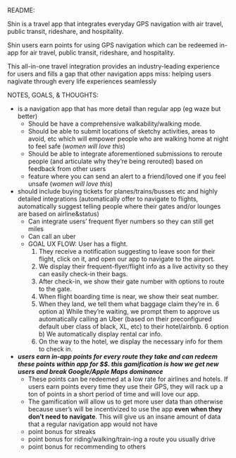 
README:

Shin is a travel app that integrates everyday GPS navigation with air travel, public transit, rideshare, and hospitality. 

Shin users earn points for using GPS navigation which can be redeemed in-app for air travel, public transit, rideshare, and hospitality. 

This all-in-one travel integration provides an industry-leading experience for users and fills a gap that other navigation apps miss: helping users nagivate through every life experiences seamlessly





NOTES, GOALS, & THOUGHTS: 

* is a navigation app that has more detail than regular app  (eg waze but better)
    * Should be have a comprehensive walkability/walking mode.
    * Should be able to submit locations of sketchy activities, areas to avoid, etc which will empower people who are walking home at night to feel safe (*women will love this*) 
    * Should be able to integrate aforementioned submissions to reroute people (and articulate why they’re being rerouted) based on feedback from other users
    * feature where you can send an alert to a friend/loved one if you feel unsafe (*women will love this*) 
* should include buying tickets for planes/trains/busses etc and highly detailed integrations (automatically offer to navigate to flights, automatically suggest telling people where their gates and/or lounges are based on airline&status) 
    * Can integrate users’ frequent flyer numbers so they can still get miles 
    * Can call an uber 
    * GOAL UX FLOW: User has a flight.
      1) They receive a notification suggesting to leave soon for their flight, click on it, and open our app to navigate to the airport. 
      2) We display their frequent-flyer/flight info as a live activity so they can easily check-in their bags. 
      3) After check-in, we show their gate number with options to route to the gate. 
      4) When flight boarding time is near, we show their seat number.
      5) When they land, we tell them what baggage claim they’re in.
      6 option a) While they’re waiting, we prompt them to approve us automatically calling an Uber (based on their preconfigured default uber class of black, XL, etc) to their hotel/airbnb.
      6 option b) We automatically display rental car info.
      7) On the way to the hotel, we display the necessary info for them to check in. 
* ***users earn in-app points for every route they take and can redeem these points within app for $$. this gamification is how we get new users and break Google/Apple Maps dominance***	
    * These points can be redeemed at a low rate for airlines and hotels. If users earn points every time they use their GPS, they will rack up a ton of points in a short period of time and will love our app. 
    * The gamification will allow us to get more user data than otherwise because user’s will be incentivized to use the app **even when they don’t need to navigate**. This will give us an insane amount of data that a regular navigation app would not have
    * point bonus for streaks 
    * point bonus for riding/walking/train-ing a route you usually drive 
    * point bonus for recommending to others


